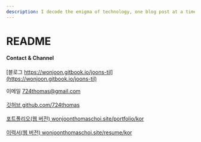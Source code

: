 ```yaml
---
description: I decode the enigma of technology, one blog post at a time.
---
```


# README



#### Contact & Channel

[블로그 https://wonjoon.gitbook.io/joons-til](https://wonjoon.gitbook.io/joons-til)

이메일 724thomas@gmail.com\
\
[깃허브 github.com/724thomas](https://github.com/724thomas)\
\
[포트폴리오(웹 버전) wonjoonthomaschoi.site/portfolio/kor](http://wonjoonthomaschoi.site/portfolio/kor)\
\
[이력서(웹 버전) wonjoonthomaschoi.site/resume/kor](http://wonjoonthomaschoi.site/resume/kor)


